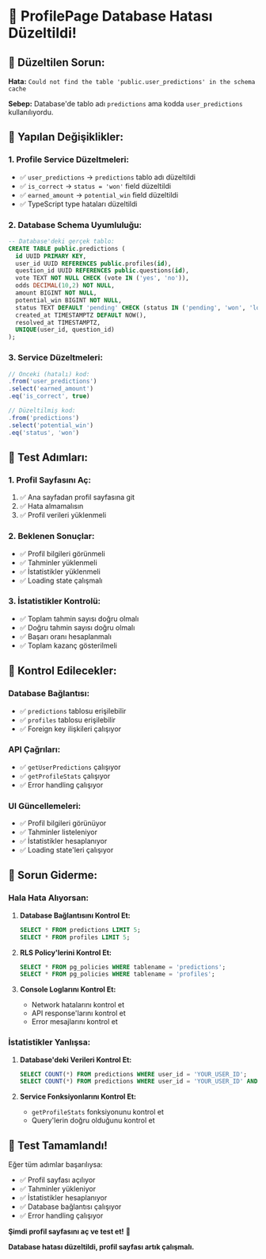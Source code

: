 # 🔧 ProfilePage Database Hatası Düzeltildi!

## 🚨 Düzeltilen Sorun:

**Hata:** `Could not find the table 'public.user_predictions' in the schema cache`

**Sebep:** Database'de tablo adı `predictions` ama kodda `user_predictions` kullanılıyordu.

## 🔧 Yapılan Değişiklikler:

### **1. Profile Service Düzeltmeleri:**
- ✅ `user_predictions` → `predictions` tablo adı düzeltildi
- ✅ `is_correct` → `status = 'won'` field düzeltildi
- ✅ `earned_amount` → `potential_win` field düzeltildi
- ✅ TypeScript type hataları düzeltildi

### **2. Database Schema Uyumluluğu:**
```sql
-- Database'deki gerçek tablo:
CREATE TABLE public.predictions (
  id UUID PRIMARY KEY,
  user_id UUID REFERENCES public.profiles(id),
  question_id UUID REFERENCES public.questions(id),
  vote TEXT NOT NULL CHECK (vote IN ('yes', 'no')),
  odds DECIMAL(10,2) NOT NULL,
  amount BIGINT NOT NULL,
  potential_win BIGINT NOT NULL,
  status TEXT DEFAULT 'pending' CHECK (status IN ('pending', 'won', 'lost', 'cancelled')),
  created_at TIMESTAMPTZ DEFAULT NOW(),
  resolved_at TIMESTAMPTZ,
  UNIQUE(user_id, question_id)
);
```

### **3. Service Düzeltmeleri:**
```typescript
// Önceki (hatalı) kod:
.from('user_predictions')
.select('earned_amount')
.eq('is_correct', true)

// Düzeltilmiş kod:
.from('predictions')
.select('potential_win')
.eq('status', 'won')
```

## 🚀 Test Adımları:

### **1. Profil Sayfasını Aç:**
1. ✅ Ana sayfadan profil sayfasına git
2. ✅ Hata almamalısın
3. ✅ Profil verileri yüklenmeli

### **2. Beklenen Sonuçlar:**
- ✅ Profil bilgileri görünmeli
- ✅ Tahminler yüklenmeli
- ✅ İstatistikler yüklenmeli
- ✅ Loading state çalışmalı

### **3. İstatistikler Kontrolü:**
- ✅ Toplam tahmin sayısı doğru olmalı
- ✅ Doğru tahmin sayısı doğru olmalı
- ✅ Başarı oranı hesaplanmalı
- ✅ Toplam kazanç gösterilmeli

## 🎯 Kontrol Edilecekler:

### **Database Bağlantısı:**
- ✅ `predictions` tablosu erişilebilir
- ✅ `profiles` tablosu erişilebilir
- ✅ Foreign key ilişkileri çalışıyor

### **API Çağrıları:**
- ✅ `getUserPredictions` çalışıyor
- ✅ `getProfileStats` çalışıyor
- ✅ Error handling çalışıyor

### **UI Güncellemeleri:**
- ✅ Profil bilgileri görünüyor
- ✅ Tahminler listeleniyor
- ✅ İstatistikler hesaplanıyor
- ✅ Loading state'leri çalışıyor

## 🔧 Sorun Giderme:

### **Hala Hata Alıyorsan:**
1. **Database Bağlantısını Kontrol Et:**
   ```sql
   SELECT * FROM predictions LIMIT 5;
   SELECT * FROM profiles LIMIT 5;
   ```

2. **RLS Policy'lerini Kontrol Et:**
   ```sql
   SELECT * FROM pg_policies WHERE tablename = 'predictions';
   SELECT * FROM pg_policies WHERE tablename = 'profiles';
   ```

3. **Console Loglarını Kontrol Et:**
   - Network hatalarını kontrol et
   - API response'larını kontrol et
   - Error mesajlarını kontrol et

### **İstatistikler Yanlışsa:**
1. **Database'deki Verileri Kontrol Et:**
   ```sql
   SELECT COUNT(*) FROM predictions WHERE user_id = 'YOUR_USER_ID';
   SELECT COUNT(*) FROM predictions WHERE user_id = 'YOUR_USER_ID' AND status = 'won';
   ```

2. **Service Fonksiyonlarını Kontrol Et:**
   - `getProfileStats` fonksiyonunu kontrol et
   - Query'lerin doğru olduğunu kontrol et

## 🎉 Test Tamamlandı!

Eğer tüm adımlar başarılıysa:
- ✅ Profil sayfası açılıyor
- ✅ Tahminler yükleniyor
- ✅ İstatistikler hesaplanıyor
- ✅ Database bağlantısı çalışıyor
- ✅ Error handling çalışıyor

**Şimdi profil sayfasını aç ve test et!** 🚀

**Database hatası düzeltildi, profil sayfası artık çalışmalı.**

